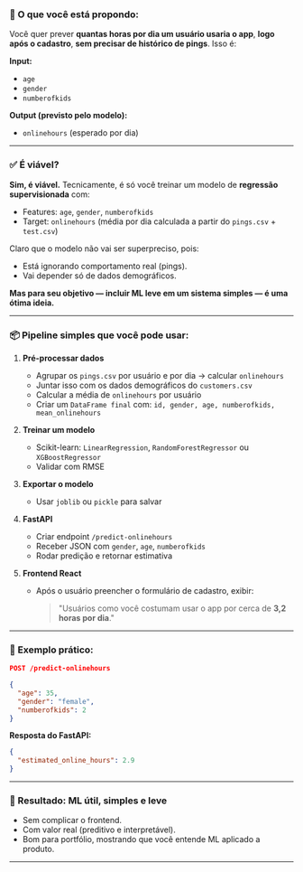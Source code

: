 ### 🧠 O que você está propondo:

Você quer prever **quantas horas por dia um usuário usaria o app**, **logo após o cadastro**, **sem precisar de histórico de pings**. Isso é:

**Input:**

* `age`
* `gender`
* `numberofkids`

**Output (previsto pelo modelo):**

* `onlinehours` (esperado por dia)

---

### ✅ É viável?

**Sim, é viável.** Tecnicamente, é só você treinar um modelo de **regressão supervisionada** com:

* Features: `age`, `gender`, `numberofkids`
* Target: `onlinehours` (média por dia calculada a partir do `pings.csv` + `test.csv`)

Claro que o modelo não vai ser superpreciso, pois:

* Está ignorando comportamento real (pings).
* Vai depender só de dados demográficos.

**Mas para seu objetivo — incluir ML leve em um sistema simples — é uma ótima ideia.**

---

### 📦 Pipeline simples que você pode usar:

1. **Pré-processar dados**

   * Agrupar os `pings.csv` por usuário e por dia → calcular `onlinehours`
   * Juntar isso com os dados demográficos do `customers.csv`
   * Calcular a média de `onlinehours` por usuário
   * Criar um `DataFrame final` com:
     `id, gender, age, numberofkids, mean_onlinehours`

2. **Treinar um modelo**

   * Scikit-learn: `LinearRegression`, `RandomForestRegressor` ou `XGBoostRegressor`
   * Validar com RMSE

3. **Exportar o modelo**

   * Usar `joblib` ou `pickle` para salvar

4. **FastAPI**

   * Criar endpoint `/predict-onlinehours`
   * Receber JSON com `gender`, `age`, `numberofkids`
   * Rodar predição e retornar estimativa

5. **Frontend React**

   * Após o usuário preencher o formulário de cadastro, exibir:

     > "Usuários como você costumam usar o app por cerca de **3,2 horas por dia**."

---

### 🎁 Exemplo prático:

```json
POST /predict-onlinehours

{
  "age": 35,
  "gender": "female",
  "numberofkids": 2
}
```

**Resposta do FastAPI:**

```json
{
  "estimated_online_hours": 2.9
}
```

---

### 🚀 Resultado: ML útil, simples e leve

* Sem complicar o frontend.
* Com valor real (preditivo e interpretável).
* Bom para portfólio, mostrando que você entende ML aplicado a produto.

---

